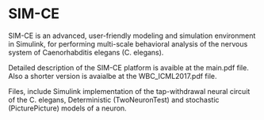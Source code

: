 # SIM-CE

SIM-CE is an advanced, user-friendly modeling and simulation environment in Simulink, for performing multi-scale behavioral analysis of the nervous system of Caenorhabditis elegans (C. 
elegans). 

Detailed description of the SIM-CE platform is avaible at the main.pdf file. Also a shorter version is avaialbe at the WBC_ICML2017.pdf file. 

Files, include Simulink implementation of the tap-withdrawal neural circuit of the C. elegans, Deterministic (TwoNeuronTest) and stochastic (PicturePicture) models of a neuron.


